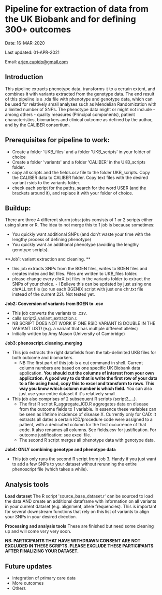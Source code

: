 # Pipeline for extraction of data from the UK Biobank and for defining 300+ outcomes 

Date: 16-MAR-2020

Last updated: 01-APR-2021

Email: arjen.cupido@gmail.com

**Introduction**
-----------------
This pipeline extracts phenotype data, transforms it to a certain extent, and combines it with variants extracted from the genotype data.
The end result of this pipeline is a .rda file with phenotype and genotype data, which can be used for relatively small analyses such as Mendelian Randomization with a limited number of SNPs. The phenotype data might or might not include - among others - quality measures (Principal components), patient characteristics, biomarkers and clinical outcome as defined by the author, and by the CALIBER consortium.


**Prerequisites for pipeline to work:**
-------------------------------------
- Create a folder 'UKB_files' and a folder 'UKB_scripts' in your folder of choice
- Create a folder 'variants' and a folder 'CALIBER' in the UKB_scripts folder.
- copy all scripts and the fields.csv file to the folder UKB_scripts. Copy the CALIBER data to CALIBER folder. Copy text files with the desired variant rsids to the variants folder. 
- check each script for the paths, search for the word USER (and the brackets around it), and replace it with your folder of choice.

Buildup:
------------
There are three 4 different slurm jobs: jobs consists of 1 or 2 scripts either using slurm or R.
The idea to not merge this to 1 job is because sometimes:
- You quickly want additional SNPs (and don't waste your time with the lengthy process of defining phenotype)
- You quickly want an additional phenotype (avoiding the lengthy genotype scripts).  


**Job1: variant extraction and cleaning. **
- this job extracts SNPs from the BGEN files, writes to BGEN files and creates index and list files. Files are written to UKB_files folder.
- please change every chrX.txt files in the variants folder to extract the SNPs of your choice.
		- I Believe this can be updated by just using one chrALL.txt file (so run each BGENIX script with just one chr.txt file instead of the current 22). Not tested yet.

**Job2: Conversion of variants from BGEN to .csv**
- This job converts the variants to .csv. 
- calls script2_variant_extraction.r.
- NB SCRIPT DOES NOT WORK IF ONE RSID VARIANT IS DOUBLE IN THE VARIANT LIST! (e.g. a variant that has multiple different alleles)
- Initially written by Amy Mason (University of Cambridge)

**Job3: phenoscript_cleaning_merging**
- This job extracts the right datafields from the tab-delimited UKB files for both outcome and biomarkers.
	- NB The first part of this job is a cut command in shell. Current column numbers are based on one specific UK Biobank data application. **You should cut the columns of interest from your own application. A good way to do that is write the first row of your data to a file using head, copy this to excel and transform to rows. This way you know which column number is which field.** You can also just use your entire dataset if it's relatively small.
- This job also comprises of 2 subsequent R scripts (script3_...).
	- The first R script R_aggregate_ICD.R aggregates data on disease from the outcome fields to 1 variable. In essence these variables can be seen as lifetime incidence of disease X. Currently only for CAD: It extracts all dates a certain ICD/procedure code were assigned to a patient, with a dedicated column for the first occurrence of that code. It also renames all columns. See fields.csv for justification. For outcome justification: see excel file.
	- The second R script merges all phenotype data with genotype data. 

**Job4: ONLY combining genotype and phenotype data**
- This job only runs the second R script from job 3. Handy if you just want to add a few SNPs to your dataset without rerunning the entire phenoscript file (which takes a while).

**Analysis tools**
-------------------------------
**Load dataset**
The R script 'source_base_dataset.r' can be sourced to load the data AND create an additional dataframe with information on all variants in your current dataset (e.g. alignment, allele frequencies). This is important for several downstream functions that rely on this list of variants to align your SNPs in your desired direction. 

**Processing and analysis tools**
These are finished but need some cleaning up and will come very very soon. 


**NB: PARTICIPANTS THAT HAVE WITHDRAWN CONSENT ARE NOT EXCLUDED IN THESE SCRIPTS. PLEASE EXCLUDE THESE PARTICIPANTS AFTER FINALIZING YOUR DATASET.**

**Future updates**
---------------------
- Integration of primary care data
- More outcomes
- Others
